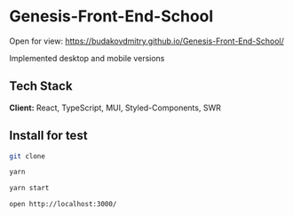 # Genesis-Front-End-School

Open for view: https://budakovdmitry.github.io/Genesis-Front-End-School/

Implemented desktop and mobile versions

## Tech Stack

**Client:** React, TypeScript, MUI, Styled-Components, SWR

## Install for test

```bash
git clone
```

```bash
yarn
```

```bash
yarn start
```

```bash
open http://localhost:3000/
```
